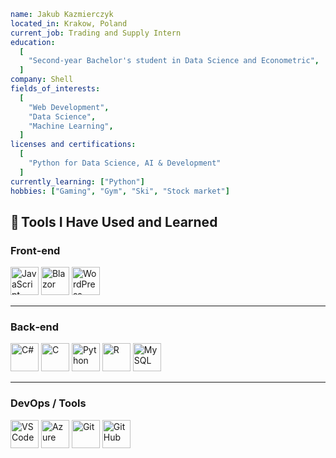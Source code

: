 ```yaml
name: Jakub Kazmierczyk
located_in: Krakow, Poland
current_job: Trading and Supply Intern
education:
  [
    "Second-year Bachelor's student in Data Science and Econometric",
  ]
company: Shell
fields_of_interests:
  [
    "Web Development",
    "Data Science",
    "Machine Learning",
  ]
licenses and certifications:
  [
    "Python for Data Science, AI & Development"
  ]
currently_learning: ["Python"]
hobbies: ["Gaming", "Gym", "Ski", "Stock market"]

```

## 🚀 Tools I Have Used and Learned

### Front‑end
<img src="https://cdn.jsdelivr.net/gh/devicons/devicon/icons/javascript/javascript-original.svg" alt="JavaScript" width="45" height="45"/> <img src="https://cdn.jsdelivr.net/gh/devicons/devicon/icons/blazor/blazor-original.svg" alt="Blazor" width="45" height="45"/> <img src="https://cdn.jsdelivr.net/gh/devicons/devicon/icons/wordpress/wordpress-original.svg" alt="WordPress" width="45" height="45"/>

---

### Back‑end
<img src="https://cdn.jsdelivr.net/gh/devicons/devicon/icons/csharp/csharp-original.svg" alt="C#" width="45" height="45"/> <img src="https://cdn.jsdelivr.net/gh/devicons/devicon/icons/c/c-original.svg" alt="C" width="45" height="45"/> <img src="https://cdn.jsdelivr.net/gh/devicons/devicon/icons/python/python-original.svg" alt="Python" width="45" height="45"/> <img src="https://cdn.jsdelivr.net/gh/devicons/devicon/icons/r/r-original.svg" alt="R" width="45" height="45"/> <img src="https://cdn.jsdelivr.net/gh/devicons/devicon/icons/mysql/mysql-original.svg" alt="MySQL" width="45" height="45"/>

---

### DevOps / Tools
<img src="https://cdn.jsdelivr.net/gh/devicons/devicon/icons/vscode/vscode-original.svg" alt="VSCode" width="45" height="45"/> <img src="https://cdn.jsdelivr.net/gh/devicons/devicon/icons/azure/azure-original.svg" alt="Azure" width="45" height="45"/> <img src="https://cdn.jsdelivr.net/gh/devicons/devicon/icons/git/git-original.svg" alt="Git" width="45" height="45"/> <img src="https://cdn.jsdelivr.net/gh/devicons/devicon/icons/github/github-original.svg" alt="GitHub" width="45" height="45"/>

